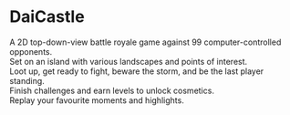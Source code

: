 # DaiCastle
A 2D top-down-view battle royale game against 99 computer-controlled opponents.  
Set on an island with various landscapes and points of interest.  
Loot up, get ready to fight, beware the storm, and be the last player standing.  
Finish challenges and earn levels to unlock cosmetics.  
Replay your favourite moments and highlights.
